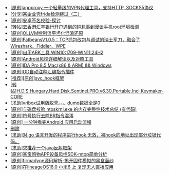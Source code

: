 + [[原创]appproxy 一个轻量级的VPN代理工具，支持HTTP, SOCKS5协议](https://bbs.kanxue.com/thread-282002.htm)
+ [[分享]某企业壳frida检测绕过（二）](https://bbs.kanxue.com/thread-285964.htm)
+ [[原创]安卓签名校验-探讨](https://bbs.kanxue.com/thread-285647.htm)
+ [[转帖]去香港汇丰银行开户遇到的尴尬事到漫谈手机root环境检测](https://bbs.kanxue.com/thread-285754.htm)
+ [[原创]OLLVM控制流平坦化混淆还原](https://bbs.kanxue.com/thread-286151.htm)
+ [[原创]FatbeansV1.0.5：TCP抓包改包与调试的瑞士军刀，融合了Wireshark、Fiddler、WPE](https://bbs.kanxue.com/thread-284571.htm)
+ [[原创]自用ARK工具 WIN10:1709-WIN11:24H2](https://bbs.kanxue.com/thread-286026.htm)
+ [[原创]Android风控详细解读以及对照工具](https://bbs.kanxue.com/thread-286120.htm)
+ [[原创]IDA Pro 8.5 Mac(x86 & ARM) && Windows](https://bbs.kanxue.com/thread-286126.htm)
+ [[原创]OD自动注释汇编指令插件](https://bbs.kanxue.com/thread-284557.htm)
+ [[推荐][原创]svc_hook框架](https://bbs.kanxue.com/thread-284713.htm)
+ [[转帖]H.D.S.Hungary.Hard.Disk.Sentinel.PRO.v6.30.Portable.Incl.Keymaker-CORE](https://bbs.kanxue.com/thread-286153.htm)
+ [[求助]vribox试用版脱壳。。。dumo数据全是0](https://bbs.kanxue.com/thread-286154.htm)
+ [[原创]与磁盘校验 ntoskrnl.exe 的内存完整性技术总结 (有代码)](https://bbs.kanxue.com/thread-286152.htm)
+ [[原创]符号执行去除BR指令混淆](https://bbs.kanxue.com/thread-280737.htm)
+ [[原创] 一分钟看完Android 应用启动流程](https://bbs.kanxue.com/thread-284686.htm)
+ [删除](https://bbs.kanxue.com/thread-286146.htm)
+ [[求助]对 go 语言开发的程序进行hook 无效，被hook的地址出现部分垃圾代码。](https://bbs.kanxue.com/thread-286096.htm)
+ [[求助]求推荐一个java反射框架](https://bbs.kanxue.com/thread-286107.htm)
+ [[原创]某宝购物APP设备风控SDK-mtop简单分析](https://bbs.kanxue.com/thread-284241.htm)
+ [[原创]firmadyne源码解析-揭开固件模拟的黑盒面纱](https://bbs.kanxue.com/thread-286135.htm)
+ [[原创]在lineageOS16.0 小米6 上 复现无人直播应用](https://bbs.kanxue.com/thread-270014.htm)
